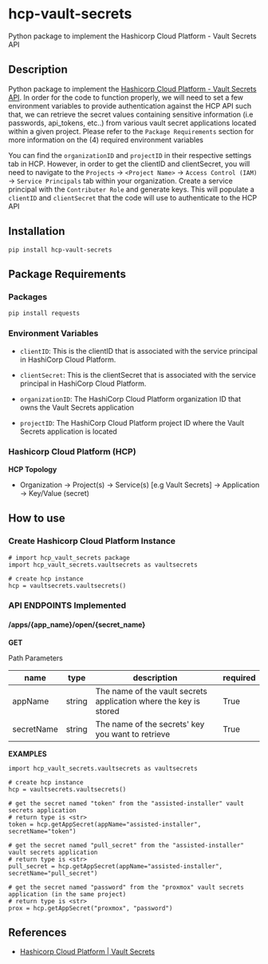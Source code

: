 # hcp-vault-secrets

Python package to implement the Hashicorp Cloud Platform - Vault Secrets API


## Description

Python package to implement the [Hashicorp Cloud Platform - Vault Secrets API](https://developer.hashicorp.com/hcp/docs/vault-secrets). In order for the code to function properly, we will need to set a few environment variables to provide authentication against the HCP API such that, we can retrieve the secret values containing sensitive information (i.e passwords, api_tokens, etc..) from various vault secret applications located within a given project. Please refer to the `Package Requirements` section for more information on the (4) required environment variables

You can find the `organizationID` and `projectID` in their respective settings tab in HCP. However, in order to get the clientID and clientSecret, you will need to navigate to the `Projects` -> `<Project Name>` -> `Access Control (IAM)` -> `Service Principals` tab within your organization. Create a service principal with the `Contributer Role` and generate keys. This will populate a `clientID` and `clientSecret` that the code will use to authenticate to the HCP API 

## Installation

    pip install hcp-vault-secrets

## Package Requirements

### Packages

    pip install requests

### Environment Variables

- `clientID`: This is the clientID that is associated with the service principal in HashiCorp Cloud Platform.

- `clientSecret`: This is the clientSecret that is associated with the service principal in HashiCorp Cloud Platform.

- `organizationID`: The HashiCorp Cloud Platform organization ID that owns the Vault Secrets application

- `projectID`: The HashiCorp Cloud Platform project ID where the Vault Secrets application is located

### Hashicorp Cloud Platform (HCP)

**HCP Topology**

- Organization -> Project(s) -> Service(s) [e.g Vault Secrets] -> Application -> Key/Value (secret)

## How to use

### Create Hashicorp Cloud Platform Instance

    # import hcp_vault_secrets package
    import hcp_vault_secrets.vaultsecrets as vaultsecrets

    # create hcp instance
    hcp = vaultsecrets.vaultsecrets()

### API ENDPOINTS Implemented

#### /apps/{app_name}/open/{secret_name}

**GET**

Path Parameters

| name | type | description | required |
| ---- | ---- | ----------- | -------- |
| appName | string | The name of the vault secrets application where the key is stored | True |
| secretName | string | The name of the secrets' key you want to retrieve | True |

**EXAMPLES**

    import hcp_vault_secrets.vaultsecrets as vaultsecrets

    # create hcp instance
    hcp = vaultsecrets.vaultsecrets()

    # get the secret named "token" from the "assisted-installer" vault secrets application
    # return type is <str>
    token = hcp.getAppSecret(appName="assisted-installer", secretName="token")

    # get the secret named "pull_secret" from the "assisted-installer" vault secrets application
    # return type is <str>
    pull_secret = hcp.getAppSecret(appName="assisted-installer", secretName="pull_secret")

    # get the secret named "password" from the "proxmox" vault secrets application (in the same project)
    # return type is <str>
    prox = hcp.getAppSecret("proxmox", "password")

## References

- [Hashicorp Cloud Platform | Vault Secrets](https://developer.hashicorp.com/hcp/api-docs/vault-secrets)